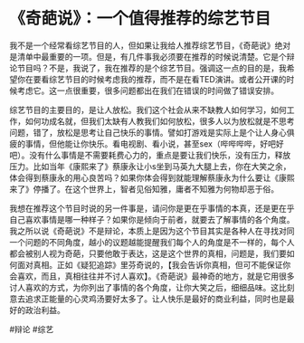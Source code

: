 # 《奇葩说》：一个值得推荐的综艺节目

我不是一个经常看综艺节目的人，但如果让我给人推荐综艺节目，《奇葩说》绝对是清单中最重要的一项。但是，有几件事我必须要在推荐的时候说清楚。它是个辩论节目吗？不是，我说了，我在推荐的是个综艺节目。强调这一点的目的是，我希望你在要看综艺节目的时候考虑我的推荐，而不是在看TED演讲。或者公开课的时候考虑它。这一点很重要，很多问题都出在我们在错误的时间做了错误安排。

综艺节目的主要目的，是让人放松。我们这个社会从来不缺教人如何学习，如何工作，如何功成名就，但我们太缺有人教我们如何放松，很多人以为放松就是不思考问题，错了，放松是思考让自己快乐的事情。譬如打游戏是实际上是个让人身心俱疲的事情，但他能让你快乐。看电视剧、看小说，甚至sex（哔哔哔哔，好吧好吧）。没有什么事情是不需要耗费心力的，重点是要让我们快乐，没有压力，释放压力。比如当年《康熙来了》蔡康永让小s坐到马英九大腿上去，你在大笑之余，体会得到蔡康永的用心良苦吗？如果你体会得到就能理解蔡康永为什么要让《康熙来了》停播了。在这个世界上，智者见俗知雅，庸者不知雅为何物却恶于俗。

我想在推荐这个节目时说的另一件事是，请问你是更在乎事情的本真，还是更在乎自己喜欢事情是哪一种样子？如果你是倾向于前者，就要去了解事情的各个角度。我之所以说《奇葩说》不是辩论，本质上是因为这个节目其实是各种人在寻找对同一个问题的不同角度，越小的议题越能提醒我们每个人的角度是不一样的，每个人都会被别人视为奇葩，只要他敢于表达，这是这个世界的真相，问题是，我们要如何面对真相。正如《疑犯追踪》里芬奇说的，【我会告诉你真相，但可不能保证你会喜欢，而且，真相往往并不讨人喜欢】。《奇葩说》最神奇的地方，就是它用很多讨人喜欢的方式，为你列出了事情的各个角度，让你大笑之后，细细品味。这比刻意去追求正能量的心灵鸡汤要好太多了。让人快乐是最好的商业利益，同时也是最好的政治利益。

#辩论
#综艺
